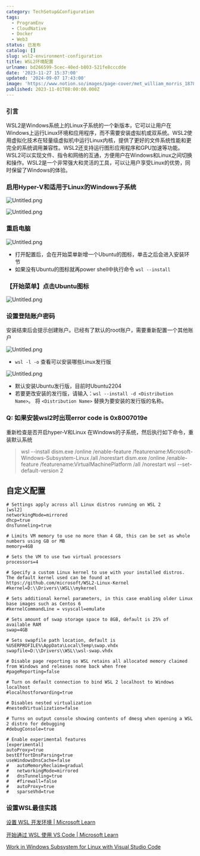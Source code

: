 ```yaml
---
category: TechSetup&Configuration
tags:
  - ProgramEnv
  - CloudNative
  - Docker
  - Web3
status: 已发布
catalog: []
slug: wsl2-environment-configuration
title: WSL2环境配置
urlname: bd266599-5cec-40ed-b803-521fe8cccdde
date: '2023-11-27 15:37:00'
updated: '2024-09-07 17:43:00'
image: 'https://www.notion.so/images/page-cover/met_william_morris_1878.jpg'
published: 2023-11-01T08:00:00.000Z
---
```


### 引言


WSL2是Windows系统上的Linux子系统的一个新版本，它可以让用户在Windows上运行Linux环境和应用程序，而不需要安装虚拟机或双系统。WSL2使用虚拟化技术在轻量级虚拟机中运行Linux内核，提供了更好的文件系统性能和更完全的系统调用兼容性。WSL2还支持运行图形应用程序和GPU加速等功能。WSL2可以实现文件、指令和网络的互通，方便用户在Windows和Linux之间切换和操作。WSL2是一个非常强大和灵活的工具，可以让用户享受Linux的优势，同时保留了Windows的体验。


### 启用Hyper-V和适用于Linux的Windows子系统


![Untitled.png](https://prod-files-secure.s3.us-west-2.amazonaws.com/5d24fe63-e567-4804-86f9-9fdc62e13082/62efe4d1-37d6-4606-a7b8-34dcd63ff38a/Untitled.png?X-Amz-Algorithm=AWS4-HMAC-SHA256&X-Amz-Content-Sha256=UNSIGNED-PAYLOAD&X-Amz-Credential=ASIAZI2LB4663EMQOGHA%2F20250302%2Fus-west-2%2Fs3%2Faws4_request&X-Amz-Date=20250302T213258Z&X-Amz-Expires=3600&X-Amz-Security-Token=IQoJb3JpZ2luX2VjEIz%2F%2F%2F%2F%2F%2F%2F%2F%2F%2FwEaCXVzLXdlc3QtMiJHMEUCIEZ8DqMM060Pj1eIo4O84MiSpct7aCY7mXDgtQzNRJ6XAiEAhPxmIHHScsnZ9a4as9W%2BqB3I0SjqhwfMy0rrzj3s0lYqiAQIxf%2F%2F%2F%2F%2F%2F%2F%2F%2F%2FARAAGgw2Mzc0MjMxODM4MDUiDAU8v0WkSiDFLw9FlCrcA1kZjb%2Buinec5y%2BBHpYcoqAJfzYu75r6dQSl7MZ1V%2BRWJpFQJwEL6crB9e3wfwAr7QkldFbx4TFioHbSnJhvOq7m0w1v5n8K%2FSb6zVR8hqg9IgOTdBvaFtza4TyS75YmTLS9St5cDchTfNnE%2Fy8RSaWpBTqVeQxX%2BwXnxHSlL%2BNTgKfU60l8RoyfQu5smJiYVvJUSI19E4M5uFBjEWzfBWyf%2FYYHbARx%2F%2FFc615CpqDYP8HKw8M%2F%2BgyIqa7jFYlSC9%2FtVwswlG7%2Fg%2B53j2QGRZ6m31s2Yq3y%2FOi50rFu48ffbrqvwRIcgFMjzINQx21VDc7o0jZohuICbhXKGNLsuD3gEpTMxsXW4DkMJACeWc4iOqmuyHrdBKgG4pBLC4xATyQz9TSHXIly0c1AP2%2FxhfwhumqCH7ZAZ1S7ZytCMALwQIpUkI0n%2Fr3%2FWcZTWaKI771wP6nAUbbdAqAOmjHO8BJNbjrTtrWkQ52zoBxMLMvY5ud7vOkDIzpBe8RPYopvG3sCEevb6OCwUTwbv2iZBvK7X2cAbKi1ktcmGDU%2BkSUxb9FIWb3hjhbKQHgV46d5BHsOY0EOfkTiZvQ0c4s9%2BdcFDWTkjvLAlRxfFCV377qKoZaWjIvMfWnEhjmjMIDqkr4GOqUBEfTwobJ%2BddSnjAu6vvx4K0QmpxTErFprIln7uRbV5Zf0AvS01lAnVozLDVJmhVccu%2FQ%2BR%2BALcXuHP4QXoOoZ0BbcFhUZVNShqIWBHbwPYtxCIOUSwmeU24qug%2FyaVOS%2FLKP51dv%2B%2FVfofimxmURJwgsWTXu1fVN1YtQTILs7cZvsXoauPKWXpysHpqhptlP82FUAmwunY42qsUYwZH800aydA6bn&X-Amz-Signature=e56a67b5c4782e42fecdfa3032b56bd27974bd7be75802fd1f505a86073d1553&X-Amz-SignedHeaders=host&x-id=GetObject)


![Untitled.png](https://prod-files-secure.s3.us-west-2.amazonaws.com/5d24fe63-e567-4804-86f9-9fdc62e13082/74866fe6-9ce5-4055-94c5-4900f6f5ff8b/Untitled.png?X-Amz-Algorithm=AWS4-HMAC-SHA256&X-Amz-Content-Sha256=UNSIGNED-PAYLOAD&X-Amz-Credential=ASIAZI2LB4663EMQOGHA%2F20250302%2Fus-west-2%2Fs3%2Faws4_request&X-Amz-Date=20250302T213258Z&X-Amz-Expires=3600&X-Amz-Security-Token=IQoJb3JpZ2luX2VjEIz%2F%2F%2F%2F%2F%2F%2F%2F%2F%2FwEaCXVzLXdlc3QtMiJHMEUCIEZ8DqMM060Pj1eIo4O84MiSpct7aCY7mXDgtQzNRJ6XAiEAhPxmIHHScsnZ9a4as9W%2BqB3I0SjqhwfMy0rrzj3s0lYqiAQIxf%2F%2F%2F%2F%2F%2F%2F%2F%2F%2FARAAGgw2Mzc0MjMxODM4MDUiDAU8v0WkSiDFLw9FlCrcA1kZjb%2Buinec5y%2BBHpYcoqAJfzYu75r6dQSl7MZ1V%2BRWJpFQJwEL6crB9e3wfwAr7QkldFbx4TFioHbSnJhvOq7m0w1v5n8K%2FSb6zVR8hqg9IgOTdBvaFtza4TyS75YmTLS9St5cDchTfNnE%2Fy8RSaWpBTqVeQxX%2BwXnxHSlL%2BNTgKfU60l8RoyfQu5smJiYVvJUSI19E4M5uFBjEWzfBWyf%2FYYHbARx%2F%2FFc615CpqDYP8HKw8M%2F%2BgyIqa7jFYlSC9%2FtVwswlG7%2Fg%2B53j2QGRZ6m31s2Yq3y%2FOi50rFu48ffbrqvwRIcgFMjzINQx21VDc7o0jZohuICbhXKGNLsuD3gEpTMxsXW4DkMJACeWc4iOqmuyHrdBKgG4pBLC4xATyQz9TSHXIly0c1AP2%2FxhfwhumqCH7ZAZ1S7ZytCMALwQIpUkI0n%2Fr3%2FWcZTWaKI771wP6nAUbbdAqAOmjHO8BJNbjrTtrWkQ52zoBxMLMvY5ud7vOkDIzpBe8RPYopvG3sCEevb6OCwUTwbv2iZBvK7X2cAbKi1ktcmGDU%2BkSUxb9FIWb3hjhbKQHgV46d5BHsOY0EOfkTiZvQ0c4s9%2BdcFDWTkjvLAlRxfFCV377qKoZaWjIvMfWnEhjmjMIDqkr4GOqUBEfTwobJ%2BddSnjAu6vvx4K0QmpxTErFprIln7uRbV5Zf0AvS01lAnVozLDVJmhVccu%2FQ%2BR%2BALcXuHP4QXoOoZ0BbcFhUZVNShqIWBHbwPYtxCIOUSwmeU24qug%2FyaVOS%2FLKP51dv%2B%2FVfofimxmURJwgsWTXu1fVN1YtQTILs7cZvsXoauPKWXpysHpqhptlP82FUAmwunY42qsUYwZH800aydA6bn&X-Amz-Signature=c34e3b6266ef56f8907b84c3be31cf023dfd25a2bcf4741441a4b2f1dcac5bb2&X-Amz-SignedHeaders=host&x-id=GetObject)


### 重启电脑


![Untitled.png](https://prod-files-secure.s3.us-west-2.amazonaws.com/5d24fe63-e567-4804-86f9-9fdc62e13082/ed8ca255-2fda-4c1b-9b1a-f1896300e8e7/Untitled.png?X-Amz-Algorithm=AWS4-HMAC-SHA256&X-Amz-Content-Sha256=UNSIGNED-PAYLOAD&X-Amz-Credential=ASIAZI2LB4663EMQOGHA%2F20250302%2Fus-west-2%2Fs3%2Faws4_request&X-Amz-Date=20250302T213258Z&X-Amz-Expires=3600&X-Amz-Security-Token=IQoJb3JpZ2luX2VjEIz%2F%2F%2F%2F%2F%2F%2F%2F%2F%2FwEaCXVzLXdlc3QtMiJHMEUCIEZ8DqMM060Pj1eIo4O84MiSpct7aCY7mXDgtQzNRJ6XAiEAhPxmIHHScsnZ9a4as9W%2BqB3I0SjqhwfMy0rrzj3s0lYqiAQIxf%2F%2F%2F%2F%2F%2F%2F%2F%2F%2FARAAGgw2Mzc0MjMxODM4MDUiDAU8v0WkSiDFLw9FlCrcA1kZjb%2Buinec5y%2BBHpYcoqAJfzYu75r6dQSl7MZ1V%2BRWJpFQJwEL6crB9e3wfwAr7QkldFbx4TFioHbSnJhvOq7m0w1v5n8K%2FSb6zVR8hqg9IgOTdBvaFtza4TyS75YmTLS9St5cDchTfNnE%2Fy8RSaWpBTqVeQxX%2BwXnxHSlL%2BNTgKfU60l8RoyfQu5smJiYVvJUSI19E4M5uFBjEWzfBWyf%2FYYHbARx%2F%2FFc615CpqDYP8HKw8M%2F%2BgyIqa7jFYlSC9%2FtVwswlG7%2Fg%2B53j2QGRZ6m31s2Yq3y%2FOi50rFu48ffbrqvwRIcgFMjzINQx21VDc7o0jZohuICbhXKGNLsuD3gEpTMxsXW4DkMJACeWc4iOqmuyHrdBKgG4pBLC4xATyQz9TSHXIly0c1AP2%2FxhfwhumqCH7ZAZ1S7ZytCMALwQIpUkI0n%2Fr3%2FWcZTWaKI771wP6nAUbbdAqAOmjHO8BJNbjrTtrWkQ52zoBxMLMvY5ud7vOkDIzpBe8RPYopvG3sCEevb6OCwUTwbv2iZBvK7X2cAbKi1ktcmGDU%2BkSUxb9FIWb3hjhbKQHgV46d5BHsOY0EOfkTiZvQ0c4s9%2BdcFDWTkjvLAlRxfFCV377qKoZaWjIvMfWnEhjmjMIDqkr4GOqUBEfTwobJ%2BddSnjAu6vvx4K0QmpxTErFprIln7uRbV5Zf0AvS01lAnVozLDVJmhVccu%2FQ%2BR%2BALcXuHP4QXoOoZ0BbcFhUZVNShqIWBHbwPYtxCIOUSwmeU24qug%2FyaVOS%2FLKP51dv%2B%2FVfofimxmURJwgsWTXu1fVN1YtQTILs7cZvsXoauPKWXpysHpqhptlP82FUAmwunY42qsUYwZH800aydA6bn&X-Amz-Signature=a42ca14f7e1fb798f049f8997bbd692afe96893b89ddd95b09ed0d2fb446f385&X-Amz-SignedHeaders=host&x-id=GetObject)

- 打开配置后，会在开始菜单新增一个Ubuntu的图标，单击之后会进入安装环节
- 如果没有Ubuntu的图标就再power shell中执行命令 `wsl --install`

### 【开始菜单】点击Ubuntu图标


![Untitled.png](https://prod-files-secure.s3.us-west-2.amazonaws.com/5d24fe63-e567-4804-86f9-9fdc62e13082/d7415a12-f453-43fe-a604-a208d85638a3/Untitled.png?X-Amz-Algorithm=AWS4-HMAC-SHA256&X-Amz-Content-Sha256=UNSIGNED-PAYLOAD&X-Amz-Credential=ASIAZI2LB4663EMQOGHA%2F20250302%2Fus-west-2%2Fs3%2Faws4_request&X-Amz-Date=20250302T213258Z&X-Amz-Expires=3600&X-Amz-Security-Token=IQoJb3JpZ2luX2VjEIz%2F%2F%2F%2F%2F%2F%2F%2F%2F%2FwEaCXVzLXdlc3QtMiJHMEUCIEZ8DqMM060Pj1eIo4O84MiSpct7aCY7mXDgtQzNRJ6XAiEAhPxmIHHScsnZ9a4as9W%2BqB3I0SjqhwfMy0rrzj3s0lYqiAQIxf%2F%2F%2F%2F%2F%2F%2F%2F%2F%2FARAAGgw2Mzc0MjMxODM4MDUiDAU8v0WkSiDFLw9FlCrcA1kZjb%2Buinec5y%2BBHpYcoqAJfzYu75r6dQSl7MZ1V%2BRWJpFQJwEL6crB9e3wfwAr7QkldFbx4TFioHbSnJhvOq7m0w1v5n8K%2FSb6zVR8hqg9IgOTdBvaFtza4TyS75YmTLS9St5cDchTfNnE%2Fy8RSaWpBTqVeQxX%2BwXnxHSlL%2BNTgKfU60l8RoyfQu5smJiYVvJUSI19E4M5uFBjEWzfBWyf%2FYYHbARx%2F%2FFc615CpqDYP8HKw8M%2F%2BgyIqa7jFYlSC9%2FtVwswlG7%2Fg%2B53j2QGRZ6m31s2Yq3y%2FOi50rFu48ffbrqvwRIcgFMjzINQx21VDc7o0jZohuICbhXKGNLsuD3gEpTMxsXW4DkMJACeWc4iOqmuyHrdBKgG4pBLC4xATyQz9TSHXIly0c1AP2%2FxhfwhumqCH7ZAZ1S7ZytCMALwQIpUkI0n%2Fr3%2FWcZTWaKI771wP6nAUbbdAqAOmjHO8BJNbjrTtrWkQ52zoBxMLMvY5ud7vOkDIzpBe8RPYopvG3sCEevb6OCwUTwbv2iZBvK7X2cAbKi1ktcmGDU%2BkSUxb9FIWb3hjhbKQHgV46d5BHsOY0EOfkTiZvQ0c4s9%2BdcFDWTkjvLAlRxfFCV377qKoZaWjIvMfWnEhjmjMIDqkr4GOqUBEfTwobJ%2BddSnjAu6vvx4K0QmpxTErFprIln7uRbV5Zf0AvS01lAnVozLDVJmhVccu%2FQ%2BR%2BALcXuHP4QXoOoZ0BbcFhUZVNShqIWBHbwPYtxCIOUSwmeU24qug%2FyaVOS%2FLKP51dv%2B%2FVfofimxmURJwgsWTXu1fVN1YtQTILs7cZvsXoauPKWXpysHpqhptlP82FUAmwunY42qsUYwZH800aydA6bn&X-Amz-Signature=ba3f01fedf0f84407a3fa3ca9c77b7d73fec9e26ac78d404fc8d5e855a16aba8&X-Amz-SignedHeaders=host&x-id=GetObject)


### 设置登陆账户密码


安装结束后会提示创建账户。已经有了默认的root账户，需要重新配置一个其他账户


![Untitled.png](https://prod-files-secure.s3.us-west-2.amazonaws.com/5d24fe63-e567-4804-86f9-9fdc62e13082/bb38a6ce-031e-4122-9787-de509d2240bf/Untitled.png?X-Amz-Algorithm=AWS4-HMAC-SHA256&X-Amz-Content-Sha256=UNSIGNED-PAYLOAD&X-Amz-Credential=ASIAZI2LB4663EMQOGHA%2F20250302%2Fus-west-2%2Fs3%2Faws4_request&X-Amz-Date=20250302T213258Z&X-Amz-Expires=3600&X-Amz-Security-Token=IQoJb3JpZ2luX2VjEIz%2F%2F%2F%2F%2F%2F%2F%2F%2F%2FwEaCXVzLXdlc3QtMiJHMEUCIEZ8DqMM060Pj1eIo4O84MiSpct7aCY7mXDgtQzNRJ6XAiEAhPxmIHHScsnZ9a4as9W%2BqB3I0SjqhwfMy0rrzj3s0lYqiAQIxf%2F%2F%2F%2F%2F%2F%2F%2F%2F%2FARAAGgw2Mzc0MjMxODM4MDUiDAU8v0WkSiDFLw9FlCrcA1kZjb%2Buinec5y%2BBHpYcoqAJfzYu75r6dQSl7MZ1V%2BRWJpFQJwEL6crB9e3wfwAr7QkldFbx4TFioHbSnJhvOq7m0w1v5n8K%2FSb6zVR8hqg9IgOTdBvaFtza4TyS75YmTLS9St5cDchTfNnE%2Fy8RSaWpBTqVeQxX%2BwXnxHSlL%2BNTgKfU60l8RoyfQu5smJiYVvJUSI19E4M5uFBjEWzfBWyf%2FYYHbARx%2F%2FFc615CpqDYP8HKw8M%2F%2BgyIqa7jFYlSC9%2FtVwswlG7%2Fg%2B53j2QGRZ6m31s2Yq3y%2FOi50rFu48ffbrqvwRIcgFMjzINQx21VDc7o0jZohuICbhXKGNLsuD3gEpTMxsXW4DkMJACeWc4iOqmuyHrdBKgG4pBLC4xATyQz9TSHXIly0c1AP2%2FxhfwhumqCH7ZAZ1S7ZytCMALwQIpUkI0n%2Fr3%2FWcZTWaKI771wP6nAUbbdAqAOmjHO8BJNbjrTtrWkQ52zoBxMLMvY5ud7vOkDIzpBe8RPYopvG3sCEevb6OCwUTwbv2iZBvK7X2cAbKi1ktcmGDU%2BkSUxb9FIWb3hjhbKQHgV46d5BHsOY0EOfkTiZvQ0c4s9%2BdcFDWTkjvLAlRxfFCV377qKoZaWjIvMfWnEhjmjMIDqkr4GOqUBEfTwobJ%2BddSnjAu6vvx4K0QmpxTErFprIln7uRbV5Zf0AvS01lAnVozLDVJmhVccu%2FQ%2BR%2BALcXuHP4QXoOoZ0BbcFhUZVNShqIWBHbwPYtxCIOUSwmeU24qug%2FyaVOS%2FLKP51dv%2B%2FVfofimxmURJwgsWTXu1fVN1YtQTILs7cZvsXoauPKWXpysHpqhptlP82FUAmwunY42qsUYwZH800aydA6bn&X-Amz-Signature=024f389c604bafff1fa744d3244733a60b6ea2c137c3f957ba7ffcfc43e09689&X-Amz-SignedHeaders=host&x-id=GetObject)

- `wsl -l -o` 查看可以安装哪些Linux发行版

![Untitled.png](https://prod-files-secure.s3.us-west-2.amazonaws.com/5d24fe63-e567-4804-86f9-9fdc62e13082/4b4e5e2f-4e13-4651-8884-559a62c38137/Untitled.png?X-Amz-Algorithm=AWS4-HMAC-SHA256&X-Amz-Content-Sha256=UNSIGNED-PAYLOAD&X-Amz-Credential=ASIAZI2LB4663EMQOGHA%2F20250302%2Fus-west-2%2Fs3%2Faws4_request&X-Amz-Date=20250302T213258Z&X-Amz-Expires=3600&X-Amz-Security-Token=IQoJb3JpZ2luX2VjEIz%2F%2F%2F%2F%2F%2F%2F%2F%2F%2FwEaCXVzLXdlc3QtMiJHMEUCIEZ8DqMM060Pj1eIo4O84MiSpct7aCY7mXDgtQzNRJ6XAiEAhPxmIHHScsnZ9a4as9W%2BqB3I0SjqhwfMy0rrzj3s0lYqiAQIxf%2F%2F%2F%2F%2F%2F%2F%2F%2F%2FARAAGgw2Mzc0MjMxODM4MDUiDAU8v0WkSiDFLw9FlCrcA1kZjb%2Buinec5y%2BBHpYcoqAJfzYu75r6dQSl7MZ1V%2BRWJpFQJwEL6crB9e3wfwAr7QkldFbx4TFioHbSnJhvOq7m0w1v5n8K%2FSb6zVR8hqg9IgOTdBvaFtza4TyS75YmTLS9St5cDchTfNnE%2Fy8RSaWpBTqVeQxX%2BwXnxHSlL%2BNTgKfU60l8RoyfQu5smJiYVvJUSI19E4M5uFBjEWzfBWyf%2FYYHbARx%2F%2FFc615CpqDYP8HKw8M%2F%2BgyIqa7jFYlSC9%2FtVwswlG7%2Fg%2B53j2QGRZ6m31s2Yq3y%2FOi50rFu48ffbrqvwRIcgFMjzINQx21VDc7o0jZohuICbhXKGNLsuD3gEpTMxsXW4DkMJACeWc4iOqmuyHrdBKgG4pBLC4xATyQz9TSHXIly0c1AP2%2FxhfwhumqCH7ZAZ1S7ZytCMALwQIpUkI0n%2Fr3%2FWcZTWaKI771wP6nAUbbdAqAOmjHO8BJNbjrTtrWkQ52zoBxMLMvY5ud7vOkDIzpBe8RPYopvG3sCEevb6OCwUTwbv2iZBvK7X2cAbKi1ktcmGDU%2BkSUxb9FIWb3hjhbKQHgV46d5BHsOY0EOfkTiZvQ0c4s9%2BdcFDWTkjvLAlRxfFCV377qKoZaWjIvMfWnEhjmjMIDqkr4GOqUBEfTwobJ%2BddSnjAu6vvx4K0QmpxTErFprIln7uRbV5Zf0AvS01lAnVozLDVJmhVccu%2FQ%2BR%2BALcXuHP4QXoOoZ0BbcFhUZVNShqIWBHbwPYtxCIOUSwmeU24qug%2FyaVOS%2FLKP51dv%2B%2FVfofimxmURJwgsWTXu1fVN1YtQTILs7cZvsXoauPKWXpysHpqhptlP82FUAmwunY42qsUYwZH800aydA6bn&X-Amz-Signature=71ee55c3ebcd61e76c4a1ff7fff54ffbb07cb798841f94efa37ac9a1c383ab16&X-Amz-SignedHeaders=host&x-id=GetObject)

- 默认安装Ubuntu发行版，目前时Ubuntu2204
- 若要更改安装的发行版，请输入：`wsl --install -d <Distribution Name>`。 将 `<Distribution Name>` 替换为要安装的发行版的名称。

### Q: 如果安装wsl2时出现error code is 0x8007019e


重新检查是否开启hyper-V和Linux 在Windows的子系统，然后执行如下命令，重装默认系统

> wsl --install
> dism.exe /online /enable-feature /featurename:Microsoft-Windows-Subsystem-Linux /all /norestart
> dism.exe /online /enable-feature /featurename:VirtualMachinePlatform /all /norestart
> wsl --set-default-version 2

## 自定义配置


```shell
# Settings apply across all Linux distros running on WSL 2
[wsl2]
networkingMode=mirrored
dhcp=true
dnsTunneling=true

# Limits VM memory to use no more than 4 GB, this can be set as whole numbers using GB or MB
memory=4GB 

# Sets the VM to use two virtual processors
processors=4

# Specify a custom Linux kernel to use with your installed distros. The default kernel used can be found at https://github.com/microsoft/WSL2-Linux-Kernel
#kernel=D:\\Drivers\\WSL\\mykernel

# Sets additional kernel parameters, in this case enabling older Linux base images such as Centos 6
#kernelCommandLine = vsyscall=emulate

# Sets amount of swap storage space to 8GB, default is 25% of available RAM
swap=4GB

# Sets swapfile path location, default is %USERPROFILE%\AppData\Local\Temp\swap.vhdx
swapfile=D:\\Drivers\\WSL\\wsl-swap.vhdx

# Disable page reporting so WSL retains all allocated memory claimed from Windows and releases none back when free
#pageReporting=false

# Turn on default connection to bind WSL 2 localhost to Windows localhost
#localhostforwarding=true

# Disables nested virtualization
#nestedVirtualization=false

# Turns on output console showing contents of dmesg when opening a WSL 2 distro for debugging
#debugConsole=true

# Enable experimental features
[experimental]
autoProxy=true
bestEffortDnsParsing=true
useWindowsDnsCache=false
#   autoMemoryReclaim=gradual
#   networkingMode=mirrored
#   dnsTunneling=true
#   #firewall=false
#   autoProxy=true
#   sparseVhd=true
```


### 设置WSL最佳实践


[设置 WSL 开发环境 | Microsoft Learn](https://learn.microsoft.com/zh-cn/windows/wsl/setup/environment#set-up-your-linux-username-and-password)


[开始通过 WSL 使用 VS Code | Microsoft Learn](https://learn.microsoft.com/zh-cn/windows/wsl/tutorials/wsl-vscode)


[Work in Windows Subsystem for Linux with Visual Studio Code](https://code.visualstudio.com/docs/remote/wsl-tutorial)

